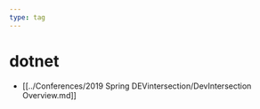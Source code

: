 ```yaml
---
type: tag
---
```

# dotnet

- [[../Conferences/2019 Spring DEVintersection/DevIntersection Overview.md]]
